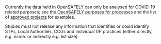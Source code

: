Currently the data held in OpenSAFELY can only be analysed for COVID-19 related purposes; see the [OpenSAFELY purposes for processes](https://www.england.nhs.uk/contact-us/privacy-notice/how-we-use-your-information/covid-19-response/coronavirus-covid-19-research-platform/) and the list of [approved projects](https://www.opensafely.org/approved-projects/) for examples.

Studies must not release any information that identifies or could identify STPs, Local Authorities, CCGs and individual GP practices (either directly, e.g. name. or indirectly e.g. list size).
